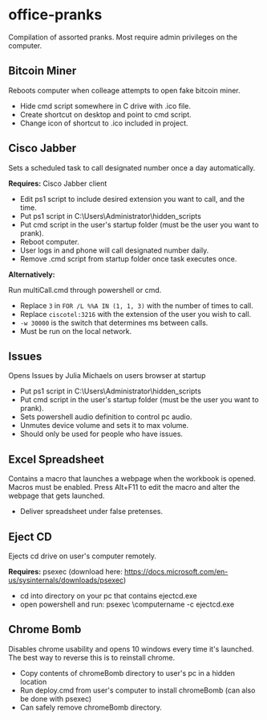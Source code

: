 # office-pranks

Compilation of assorted pranks. Most require admin privileges on the computer.

## Bitcoin Miner

Reboots computer when colleage attempts to open fake bitcoin miner.

* Hide cmd script somewhere in C drive with .ico file.
* Create shortcut on desktop and point to cmd script.
* Change icon of shortcut to .ico included in project.

## Cisco Jabber

Sets a scheduled task to call designated number once a day automatically.

**Requires:** Cisco Jabber client

* Edit ps1 script to include desired extension you want to call, and the time.
* Put ps1 script in C:\Users\Administrator\hidden_scripts 
* Put cmd script in the user's startup folder (must be the user you want to prank).
* Reboot computer.
* User logs in and phone will call designated number daily.
* Remove .cmd script from startup folder once task executes once.

**Alternatively:**

Run multiCall.cmd through powershell or cmd.

* Replace `3` in `FOR /L %%A IN (1, 1, 3)` with the number of times to call.
* Replace `ciscotel:3216` with the extension of the user you wish to call.
* `-w 30000` is the switch that determines ms between calls.
* Must be run on the local network.

## Issues

Opens Issues by Julia Michaels on users browser at startup

* Put ps1 script in C:\Users\Administrator\hidden_scripts 
* Put cmd script in the user's startup folder (must be the user you want to prank).
* Sets powershell audio definition to control pc audio.
* Unmutes device volume and sets it to max volume.
* Should only be used for people who have issues.

## Excel Spreadsheet

Contains a macro that launches a webpage when the workbook is opened. Macros must be enabled.
Press Alt+F11 to edit the macro and alter the webpage that gets launched.

* Deliver spreadsheet under false pretenses.

## Eject CD

Ejects cd drive on user's computer remotely.

**Requires:** psexec (download here: https://docs.microsoft.com/en-us/sysinternals/downloads/psexec)

* cd into directory on your pc that contains ejectcd.exe
* open powershell and run: psexec \\computername -c ejectcd.exe

## Chrome Bomb

Disables chrome usability and opens 10 windows every time it's launched. The best way to reverse this is to reinstall chrome.

* Copy contents of chromeBomb directory to user's pc in a hidden location
* Run deploy.cmd from user's computer to install chromeBomb (can also be done with psexec)
* Can safely remove chromeBomb directory.